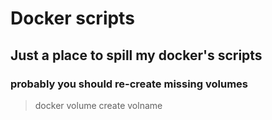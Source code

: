 # Docker scripts

## Just a place to spill my docker's scripts

### probably you should re-create missing volumes

> docker volume create  volname







